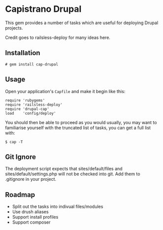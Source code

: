 # Capistrano Drupal

This gem provides a number of tasks which are useful for deploying Drupal projects. 

Credit goes to railsless-deploy for many ideas here.

## Installation

    # gem install cap-drupal
    
## Usage

Open your application's `Capfile` and make it begin like this:

    require 'rubygems'
    require 'railsless-deploy'
    require 'drupal-cap'
    load    'config/deploy'

You should then be able to proceed as you would usually, you may want to familiarise yourself with the truncated list of tasks, you can get a full list with:

    $ cap -T

## Git Ignore

The deployment script expects that sites/default/files and sites/default/settings.php will not be checked into git. Add them to .gitignore in your project.

## Roadmap

- Split out the tasks into indivual files/modules
- Use drush aliases
- Support install profiles
- Support composer
